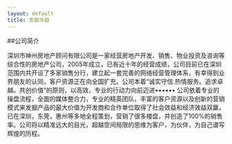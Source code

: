 ```yaml
---
layout: default
title: 东部华庭
---
```


##公司简介

深圳市神州房地产顾问有限公司是一家经营房地产开发、销售、物业投资及咨询等综合性的房地产公司，2005年成立，已有近十年的经营成绩，公司目前已在深圳范围内共开设了多家销售分行，建立起一套完善的网络经营管理体系，有幸得到业界朋友的认同，客户资源正在向全国扩充。公司本着“诚实守信.热情服务。追求卓越。共创价值”的原则，以高效，专业的行动力向前迈进••••••
公司依着专业的操盘流程，全面的媒体整合力，专业的精英团队，丰富的客户资源以及创新的营销模式来发掘产品的最大价值为开发商和合作单位取得了社会效益和经济效益双赢，已在深圳，东莞，惠州等多地全程策划，营销了很多楼盘，并创造了100%的销售率。公司将以精准远大的目光，超越空间局限的思维为客户，为伙伴，为自己谱写辉煌的历程。
